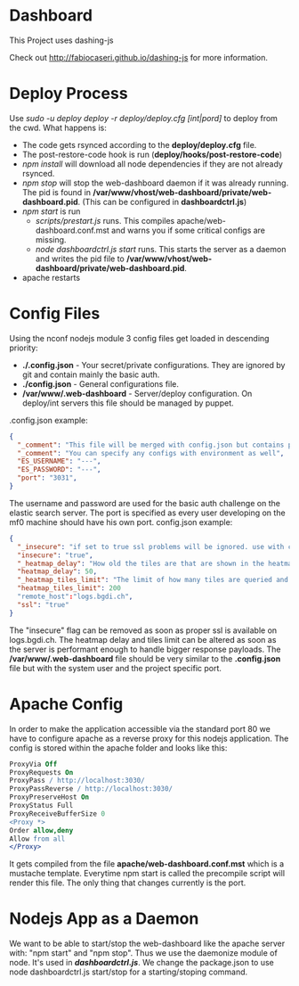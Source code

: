 Dashboard
=========

This Project uses dashing-js

Check out http://fabiocaseri.github.io/dashing-js for more information.

Deploy Process
==============
Use *sudo -u deploy deploy -r deploy/deploy.cfg [int|pord]* to deploy from the cwd. What happens is:
- The code gets rsynced according to the **deploy/deploy.cfg** file.
- The post-restore-code hook is run (**deploy/hooks/post-restore-code**)
 - *npm install* will download all node dependencies if they are not already rsynced.
 - *npm stop* will stop the web-dashboard daemon if it was already running. The pid is found in **/var/www/vhost/web-dashboard/private/web-dashboard.pid**. (This can be configured in **dashboardctrl.js**)
 - *npm start* is run
   - *scripts/prestart.js* runs. This compiles apache/web-dashboard.conf.mst and warns you if some critical configs are missing.
    - *node dashboardctrl.js start* runs. This starts the server as a daemon and writes the pid file to **/var/www/vhost/web-dashboard/private/web-dashboard.pid**.
  - apache restarts

Config Files
============
Using the nconf nodejs module 3 config files get loaded in descending priority:
- **./.config.json** - Your secret/private configurations. They are ignored by git and contain mainly the basic auth.
- **./config.json** - General configurations file.
- **/var/www/.web-dashboard** - Server/deploy configuration. On deploy/int servers this file should be managed by puppet.

.config.json example:
```json
{
  "_comment": "This file will be merged with config.json but contains personal configs.",
  "_comment": "You can specify any configs with environment as well",
  "ES_USERNAME": "---",
  "ES_PASSWORD": "---",
  "port": "3031",
}
```
The username and password are used for the basic auth challenge on the elastic search server. The port is specified as every user developing on the mf0 machine should have his own port.
config.json example:
```json
{
  "_insecure": "if set to true ssl problems will be ignored. use with caution.",
  "insecure": "true",
  "_heatmap_delay": "How old the tiles are that are shown in the heatmap in seconds. Realtime will most likely have too view tiles.",
  "heatmap_delay": 50,
  "_heatmap_tiles_limit": "The limit of how many tiles are queried and displayed on the map.",
  "heatmap_tiles_limit": 200
  "remote_host":"logs.bgdi.ch",
  "ssl": "true"
}
```
The "insecure" flag can be removed as soon as proper ssl is available on logs.bgdi.ch. The heatmap delay and tiles limit can be altered as soon as the server is performant enough to handle bigger response payloads.
The **/var/www/.web-dashboard** file should be very similar to the **.config.json** file but with the system user and the project specific port.

Apache Config
=============

In order to make the application accessible via the standard port 80 we have to configure apache as a reverse proxy for this nodejs application. The config is stored within the apache folder and looks like this:
```apache
ProxyVia Off
ProxyRequests On
ProxyPass / http://localhost:3030/
ProxyPassReverse / http://localhost:3030/
ProxyPreserveHost On
ProxyStatus Full
ProxyReceiveBufferSize 0
<Proxy *>
Order allow,deny
Allow from all
</Proxy>
```

It gets compiled from the file **apache/web-dashboard.conf.mst** which is a mustache template. Everytime npm start is called the precompile script will render this file. The only thing that changes currently is the port.

Nodejs App as a Daemon
======================
We want to be able to start/stop the web-dashboard like the apache server with: "npm start" and "npm stop". Thus we use the daemonize module of node. It's used in ***dashboardctrl.js***. We change the package.json to use node dashboardctrl.js start/stop for a starting/stoping command.

